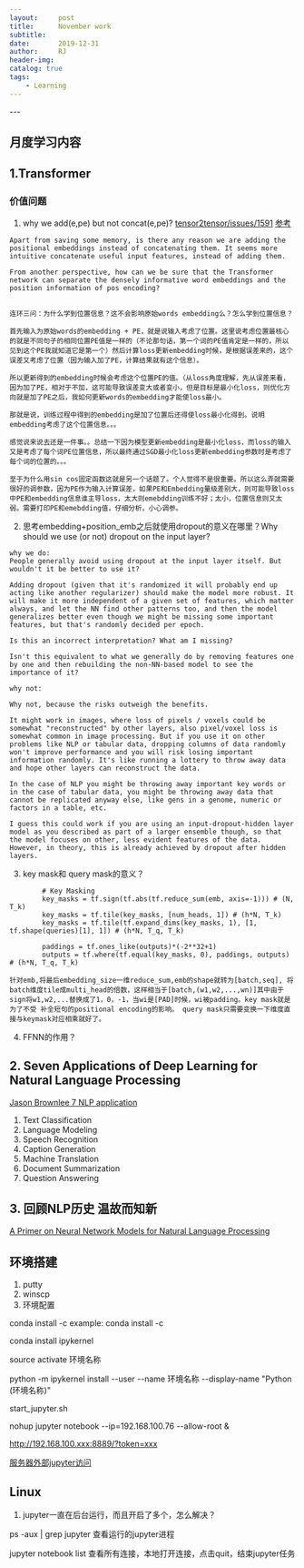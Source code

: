 ```yaml
---
layout:     post
title:      November work
subtitle:   
date:       2019-12-31
author:     RJ
header-img: 
catalog: true
tags:
    - Learning
---
```

<p id = "build"></p>
---

## 月度学习内容

## 1.Transformer






### 价值问题
1.  why we add(e,pe) but not concat(e,pe)?
[tensor2tensor/issues/1591](https://github.com/tensorflow/tensor2tensor/issues/1591)
[参考](https://www.zhihu.com/question/350116316/answer/860242432)
```
Apart from saving some memory, is there any reason we are adding the positional embeddings instead of concatenating them. It seems more intuitive concatenate useful input features, instead of adding them.

From another perspective, how can we be sure that the Transformer network can separate the densely informative word embeddings and the position information of pos encoding?


连环三问：为什么学到位置信息？这不会影响原始words embedding么？怎么学到位置信息？

首先输入为原始words的embedding + PE，就是说输入考虑了位置。这里说考虑位置最核心的就是不同句子的相同位置PE值是一样的（不论那句话，第一个词的PE值肯定是一样的，所以见到这个PE我就知道它是第一个）然后计算loss更新embedding时候，是根据误差来的，这个误差又考虑了位置（因为输入加了PE，计算结果就有这个信息）。

所以更新得到的embedding时候会考虑这个位置PE的值。（从loss角度理解，先从误差来看，因为加了PE，相对于不加，这可能导致误差变大或者变小，但是目标是最小化loss，则优化方向就是加了PE之后，我如何更新words的embedding才能使loss最小。

那就是说，训练过程中得到的embedding是加了位置后还得使loss最小化得到。说明embedding考虑了这个位置信息。。。

感觉说来说去还是一件事。。总结一下因为模型更新embedding是最小化loss，而loss的输入又是考虑了每个词PE位置信息，所以最终通过SGD最小化loss更新embedding参数时是考虑了每个词的位置的。。。

至于为什么用sin cos固定函数这就是另一个话题了。个人觉得不是很重要。所以这么弄就需要很好的调参数，因为PE作为输入计算误差，如果PE和Embedding量级差别大，则可能导致loss中PE和embedding信息谁主导loss，太大则emebdding训练不好；太小，位置信息则又太弱。需要打印PE和emebdding值，仔细分析，小心调参。
```

2. 思考embedding+position_emb之后就使用dropout的意义在哪里？Why should we use (or not) dropout on the input layer?

```
why we do:
People generally avoid using dropout at the input layer itself. But wouldn't it be better to use it?

Adding dropout (given that it's randomized it will probably end up acting like another regularizer) should make the model more robust. It will make it more independent of a given set of features, which matter always, and let the NN find other patterns too, and then the model generalizes better even though we might be missing some important features, but that's randomly decided per epoch.

Is this an incorrect interpretation? What am I missing?

Isn't this equivalent to what we generally do by removing features one by one and then rebuilding the non-NN-based model to see the importance of it?

why not:

Why not, because the risks outweigh the benefits.

It might work in images, where loss of pixels / voxels could be somewhat "reconstructed" by other layers, also pixel/voxel loss is somewhat common in image processing. But if you use it on other problems like NLP or tabular data, dropping columns of data randomly won't improve performance and you will risk losing important information randomly. It's like running a lottery to throw away data and hope other layers can reconstruct the data.

In the case of NLP you might be throwing away important key words or in the case of tabular data, you might be throwing away data that cannot be replicated anyway else, like gens in a genome, numeric or factors in a table, etc.

I guess this could work if you are using an input-dropout-hidden layer model as you described as part of a larger ensemble though, so that the model focuses on other, less evident features of the data. However, in theory, this is already achieved by dropout after hidden layers.

```

3. key mask和 query mask的意义？
```
        # Key Masking
        key_masks = tf.sign(tf.abs(tf.reduce_sum(emb, axis=-1))) # (N, T_k)   
        key_masks = tf.tile(key_masks, [num_heads, 1]) # (h*N, T_k)
        key_masks = tf.tile(tf.expand_dims(key_masks, 1), [1, tf.shape(queries)[1], 1]) # (h*N, T_q, T_k)
        
        paddings = tf.ones_like(outputs)*(-2**32+1)
        outputs = tf.where(tf.equal(key_masks, 0), paddings, outputs) # (h*N, T_q, T_k)

针对emb,将最后embedding_size一维reduce_sum,emb的shape就转为[batch,seq], 将batch维度tile成multi_head的倍数，这样相当于[batch,(w1,w2,...,wn)]其中由于sign将w1,w2,...替换成了1，0，-1，当wi是[PAD]时候，wi被padding。key mask就是为了不受 补全短句的positional encoding的影响。 query mask只需要变换一下维度直接与keymask对应相乘就好了。
```



4. FFNN的作用？






## 2. Seven Applications of Deep Learning for Natural Language Processing
[Jason Brownlee 7 NLP application](https://machinelearningmastery.com/applications-of-deep-learning-for-natural-language-processing/)

1. Text Classification
2. Language Modeling
3. Speech Recognition
4. Caption Generation
5. Machine Translation
6. Document Summarization
7. Question Answering

## 3. 回顾NLP历史 温故而知新
[A Primer on Neural Network Models for Natural Language Processing](https://arxiv.org/pdf/1510.00726.pdf)




## 环境搭建

1. putty
2. winscp
3. 环境配置

conda install -c <channel> <software>  example:  conda install -c <channel> <software>

conda install ipykernel

source activate 环境名称

python -m ipykernel install --user --name 环境名称 --display-name "Python (环境名称)"



start_jupyter.sh

nohup jupyter notebook --ip=192.168.100.76 --allow-root &

http://192.168.100.xxx:8889/?token=xxx


[服务器外部jupyter访问](https://blog.csdn.net/mmc2015/article/details/52439212)




## Linux

1. jupyter一直在后台运行，而且开启了多个，怎么解决？

ps -aux | grep jupyter 查看运行的jupyter进程

jupyter notebook list  查看所有连接，本地打开连接，点击quit，结束jupyter任务